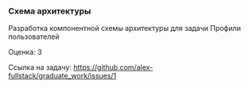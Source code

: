 ### Схема архитектуры

Разработка компонентной схемы архитектуры для задачи Профили пользователей

Оценка: 3

Ссылка на задачу: https://github.com/alex-fullstack/graduate_work/issues/1